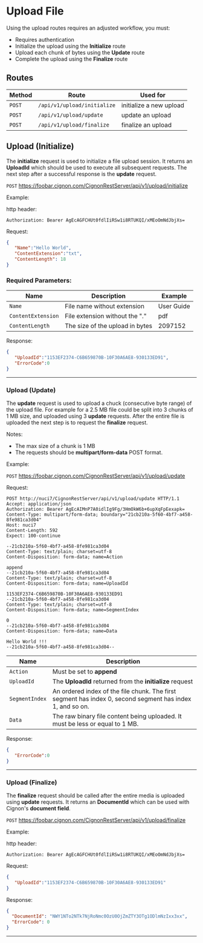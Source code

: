 # Upload File

Using the upload routes requires an adjusted workflow, you must:
* Requires authentication 
* Initialize the upload using the **Initialize** route
* Upload each chunk of bytes using the **Update** route
* Complete the upload using the **Finalize** route

## Routes

| Method      | Route                      | Used for                  |
| ----------- | ---------------------------| ------------------------- |
| `POST`      | `/api/v1/upload/initialize`| initialize a new upload   |
| `POST`      | `/api/v1/upload/update`    | update an upload          |
| `POST`      | `/api/v1/upload/finalize`  | finalize an upload        |

## Upload (Initialize)

The **initialize** request is used to initialize a file upload session. It returns an **UploadId** which should be used to execute all subsequent requests. The next step after a successful response is the **update** request. 

`POST` https://foobar.cignon.com/CignonRestServer/api/v1/upload/initialize

Example:

http header:
```
Authorization: Bearer AgEcAGFCHUt0fdlIiRSw1i8RTUKQI/xMEoOmNdJbjXs=
```
Request:
```json
{
   "Name":"Hello World",
   "ContentExtension":"txt",
   "ContentLength": 18
}
```

### Required Parameters:

| Name               | Description                      | Example          |
| ------------------ | ---------------------------------| -----------------|
| `Name`             | File name without extension      | User Guide       |
| `ContentExtension` | File extension without the "."   | pdf              |
| `ContentLength`    | The size of the upload in bytes  | 2097152          |


Response:
```json
{
   "UploadId":"1153EF2374-C6B659870B-10F30A6AE8-930133ED91",
   "ErrorCode":0
}
```

* * *

### Upload (Update)

The **update** request is used to upload a chuck (consecutive byte range) of the upload file. For example for a 2.5 MB file could be split into 3 chunks of 1 MB size, and uploaded using 3 **update** requests. After the entire file is uploaded the next step is to request the **finalize** request. 

Notes:
* The max size of a chunk is 1 MB
* The requests should be **multipart/form-data** POST format.

Example:

`POST` https://foobar.cignon.com/CignonRestServer/api/v1/upload/update

Request:
```http request
POST http://nuci7/CignonRestServer/api/v1/upload/update HTTP/1.1
Accept: application/json
Authorization: Bearer AgEcAIMnP7A0idlIg9Fg/3HmOkW6b+6upXqFpEexapk=
Content-Type: multipart/form-data; boundary="21cb210a-5f60-4bf7-a458-8fe981ca3d04"
Host: nuci7
Content-Length: 592
Expect: 100-continue

--21cb210a-5f60-4bf7-a458-8fe981ca3d04
Content-Type: text/plain; charset=utf-8
Content-Disposition: form-data; name=Action

append
--21cb210a-5f60-4bf7-a458-8fe981ca3d04
Content-Type: text/plain; charset=utf-8
Content-Disposition: form-data; name=UploadId

1153EF2374-C6B659870B-10F30A6AE8-930133ED91
--21cb210a-5f60-4bf7-a458-8fe981ca3d04
Content-Type: text/plain; charset=utf-8
Content-Disposition: form-data; name=SegmentIndex

0
--21cb210a-5f60-4bf7-a458-8fe981ca3d04
Content-Disposition: form-data; name=Data

Hello World !!! 
--21cb210a-5f60-4bf7-a458-8fe981ca3d04--
```

| Name               | Description                      |
| ------------------ | ---------------------------------|
| `Action`           | Must be set to **append**        |
| `UploadId`         | The **UploadId** returned from the **initialize** request   |
| `SegmentIndex`     | An ordered index of the file chunk. The first segment has index 0, second segment has index 1, and so on.  |
| `Data`             | The raw binary file content being uploaded. It must be less or equal to 1 MB.        |

Response:
```json
{
   "ErrorCode":0
}
```

* * *

### Upload (Finalize)

The **finalize** request should be called after the entire media is uploaded using **update** requests. It returns an **DocumentId** which can be used with Cignon's **document field**.  

`POST` https://foobar.cignon.com/CignonRestServer/api/v1/upload/finalize

Example:

http header:
```
Authorization: Bearer AgEcAGFCHUt0fdlIiRSw1i8RTUKQI/xMEoOmNdJbjXs=
```
Request:
```json
{
   "UploadId":"1153EF2374-C6B659870B-10F30A6AE8-930133ED91"
}
```

Response:
```json
{
  "DocumentId": "NWY1NTo2NTk7NjRoNmc0OzU0OjZmZTY3OTg1ODlmNzIxx3xx",
  "ErrorCode": 0
}
```

* * *


